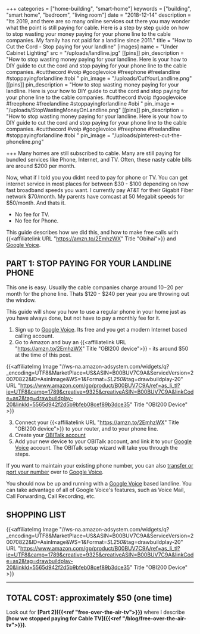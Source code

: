 +++
categories = ["home-building", "smart-home"]
keywords = ["building", "smart home", "bedroom", "living room"]
date = "2018-12-14"
description = "Its 2019, and there are so many online services out there you may wonder what the point is still paying for cable.  Here is a step by step guide on how to stop wasting your money paying for your phone line to the cable companies. My family has not paid for a landline since 2011."
title = "How to Cut the Cord - Stop paying for your landline"
[images]
name = "Under Cabinet Lighting"
src = "/uploads/landline.jpg"
[[pins]]
pin_description = "How to stop wasting money paying for your landline. Here is your how to DIY guide to cut the cord and stop paying for your phone line to the cable companies. #cutthecord #voip #googlevoice #freephone #freelandline #stoppayingforlandline #obi "
pin_image = "/uploads/CutYourLandline.png"
[[pins]]
pin_description = "How to stop wasting money paying for your landline. Here is your how to DIY guide to cut the cord and stop paying for your phone line to the cable companies. #cutthecord #voip #googlevoice #freephone #freelandline #stoppayingforlandline #obi "
pin_image = "/uploads/StopWastingMoneyOnLandline.png"
[[pins]]
pin_description = "How to stop wasting money paying for your landline. Here is your how to DIY guide to cut the cord and stop paying for your phone line to the cable companies. #cutthecord #voip #googlevoice #freephone #freelandline #stoppayingforlandline #obi "
pin_image = "/uploads/pinterest-cut-the-phoneline.png"

+++
Many homes are still subscribed to cable.  Many are still paying for bundled services like Phone, Internet, and TV.  Often, these nasty cable bills are around $200 per month.

Now, what if I told you you didnt need to pay for phone or TV.  You can get internet service in most places for between $30 - $100 depending on how fast broadband speeds you want.  I currently pay AT&T for their Gigabit Fiber network $70/month.  My parents have comcast at 50 Megabit speeds for $50/month.  And thats it.  

* No fee for TV.  
* No fee for Phone.

This guide describes how we did this, and how to make free calls with {{<affiliatelink URL "https://amzn.to/2EmhzWX" Title "Obihai">}} and [Google Voice](https://voice.google.com).


PART 1: STOP PAYING FOR YOUR LANDLINE PHONE
-------------------------------------------

This one is easy.  Usually the cable companies charge around $10-$20 per month for the phone line.  Thats $120 - $240 per year you are throwing out the window.

This guide will show you how to use a regular phone in your home just as you have always done, but not have to pay a monthly fee for it.

1.  Sign up to [Google Voice](https://voice.google.com).  Its free and you get a modern Internet based calling account.
2.  Go to Amazon and buy an {{<affiliatelink URL "https://amzn.to/2EmhzWX" Title "OBI200 device">}} - its around $50 at the time of this post.

{{<affiliateImg Image "//ws-na.amazon-adsystem.com/widgets/q?_encoding=UTF8&MarketPlace=US&ASIN=B00BUV7C9A&ServiceVersion=20070822&ID=AsinImage&WS=1&Format=_SL250_&tag=drawbuildplay-20" URL "https://www.amazon.com/gp/product/B00BUV7C9A/ref=as_li_tl?ie=UTF8&camp=1789&creative=9325&creativeASIN=B00BUV7C9A&linkCode=as2&tag=drawbuildplay-20&linkId=5565d942f2d5b9bfeb08cef89b3dce35" Title "OBI200 Device" >}}


3.  Connect your {{<affiliatelink URL "https://amzn.to/2EmhzWX" Title "OBI200 device">}} to your router, and to your phone line.
4.  Create your [OBITalk account](https://www.obitalk.com)
5.  Add your new device to your OBITalk account, and link it to your [Google Voice](https://voice.google.com) account.  The OBITalk setup wizard will take you through the steps.

If you want to maintain your existing phone number, you can also [transfer or port your number](https://support.google.com/voice/answer/1065667?hl=en) over to [Google Voice](https://voice.google.com).

You should now be up and running with a [Google Voice](https://voice.google.com) based landline.  You can take advantage of all of Google Voice's features, such as Voice Mail, Call Forwarding, Call Recording, etc.



SHOPPING LIST
-------------

{{<affiliateImg Image "//ws-na.amazon-adsystem.com/widgets/q?_encoding=UTF8&MarketPlace=US&ASIN=B00BUV7C9A&ServiceVersion=20070822&ID=AsinImage&WS=1&Format=_SL250_&tag=drawbuildplay-20" URL "https://www.amazon.com/gp/product/B00BUV7C9A/ref=as_li_tl?ie=UTF8&camp=1789&creative=9325&creativeASIN=B00BUV7C9A&linkCode=as2&tag=drawbuildplay-20&linkId=5565d942f2d5b9bfeb08cef89b3dce35" Title "OBI200 Device" >}}


---------------------------
TOTAL COST: approximately $50 (one time)
---------------------------

Look out for **[Part 2]({{<ref "free-over-the-air-tv">}})** where I describe **[how we stopped paying for Cable TV]({{<ref "/blog/free-over-the-air-tv">}})**.